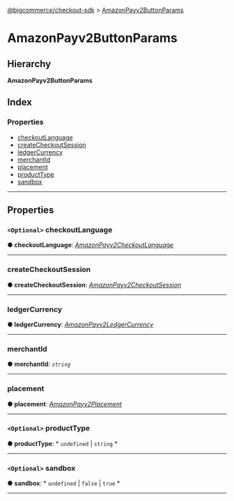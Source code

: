 [@bigcommerce/checkout-sdk](../README.md) > [AmazonPayv2ButtonParams](../interfaces/amazonpayv2buttonparams.md)

# AmazonPayv2ButtonParams

## Hierarchy

**AmazonPayv2ButtonParams**

## Index

### Properties

* [checkoutLanguage](amazonpayv2buttonparams.md#checkoutlanguage)
* [createCheckoutSession](amazonpayv2buttonparams.md#createcheckoutsession)
* [ledgerCurrency](amazonpayv2buttonparams.md#ledgercurrency)
* [merchantId](amazonpayv2buttonparams.md#merchantid)
* [placement](amazonpayv2buttonparams.md#placement)
* [productType](amazonpayv2buttonparams.md#producttype)
* [sandbox](amazonpayv2buttonparams.md#sandbox)

---

## Properties

<a id="checkoutlanguage"></a>

### `<Optional>` checkoutLanguage

**● checkoutLanguage**: *[AmazonPayv2CheckoutLanguage](../enums/amazonpayv2checkoutlanguage.md)*

___
<a id="createcheckoutsession"></a>

###  createCheckoutSession

**● createCheckoutSession**: *[AmazonPayv2CheckoutSession](amazonpayv2checkoutsession.md)*

___
<a id="ledgercurrency"></a>

###  ledgerCurrency

**● ledgerCurrency**: *[AmazonPayv2LedgerCurrency](../enums/amazonpayv2ledgercurrency.md)*

___
<a id="merchantid"></a>

###  merchantId

**● merchantId**: *`string`*

___
<a id="placement"></a>

###  placement

**● placement**: *[AmazonPayv2Placement](../enums/amazonpayv2placement.md)*

___
<a id="producttype"></a>

### `<Optional>` productType

**● productType**: * `undefined` &#124; `string`
*

___
<a id="sandbox"></a>

### `<Optional>` sandbox

**● sandbox**: * `undefined` &#124; `false` &#124; `true`
*

___

